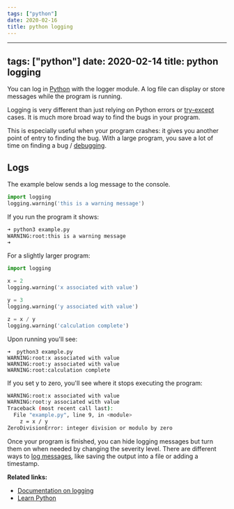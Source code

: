 ```yaml
---
tags: ["python"]
date: 2020-02-16
title: python logging
---
```

---
tags: ["python"]
date: 2020-02-14
title: python logging
---
You can log in <a href="https://python.org">Python</a> with the logger module. A log file can display or store messages while the program is running.

Logging is very different than just relying on Python errors or <a href="https://pythonbasics.org/try-except/">try-except</a> cases. It is much more broad way to find the bugs in your program.

This is especially useful when your program crashes: it gives you another point of entry to finding the bug. With a large program, you save a lot of time on finding a bug / <a href="https://pythonspot.com/python-debugging/">debugging</a>. 

## Logs

The example below sends a log message to the console.

```python
import logging
logging.warning('this is a warning message')
```

If you run the program it shows:

```bash
➜ python3 example.py 
WARNING:root:this is a warning message
➜   
```

For a slightly larger program:

```python
import logging

x = 2
logging.warning('x associated with value')

y = 3
logging.warning('y associated with value')

z = x / y
logging.warning('calculation complete')
```

Upon running you'll see:

```
➜  python3 example.py 
WARNING:root:x associated with value
WARNING:root:y associated with value
WARNING:root:calculation complete
```

If you set y to zero, you'll see where it stops executing the program:

```bash
WARNING:root:x associated with value
WARNING:root:y associated with value
Traceback (most recent call last):
  File "example.py", line 9, in <module>
    z = x / y
ZeroDivisionError: integer division or modulo by zero
```

Once your program is finished, you can hide logging messages but turn them on when needed by changing the severity level. There are different ways to <a href="https://pythonspot.com/logging/">log messages</a>, like saving the output into a file or adding a timestamp.

**Related links:**
* <a href="https://docs.python.org/3.8/library/logging.html">Documentation on logging</a>
* <a href="https://pythonbasics.org/">Learn Python</a>
